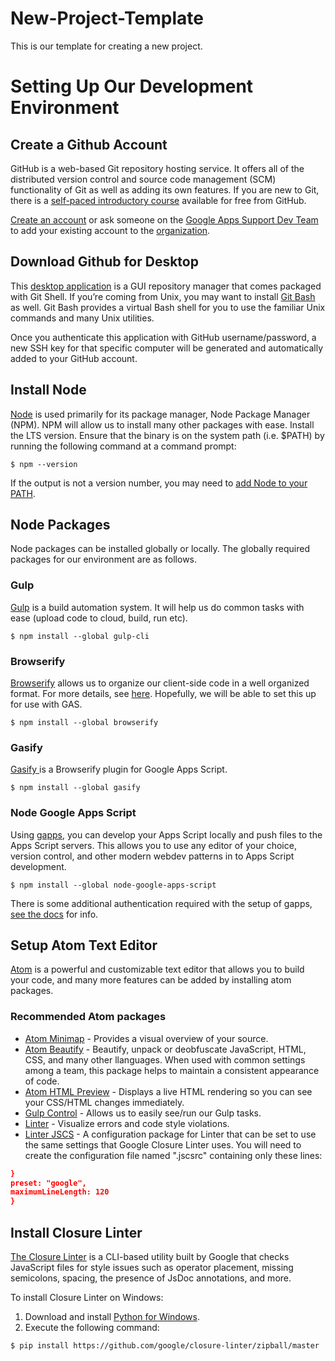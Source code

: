 # New-Project-Template
This is our template for creating a new project.


# Setting Up Our Development Environment

## Create a Github Account

GitHub is a web-based Git repository hosting service. It offers all of the distributed version control and source code management (SCM) functionality of Git as well as adding its own features. If you are new to Git, there is a [self-paced introductory course](https://github.github.com/on-demand/intro-to-github/) available for free from GitHub.

[Create an account](https://github.com/join) or ask someone on the [Google Apps Support Dev Team](https://github.com/orgs/coe-google-apps-support/people) to add your existing account to the [organization](https://github.com/coe-google-apps-support).

## Download Github for Desktop

This [desktop application](https://desktop.github.com/) is a GUI repository manager that comes packaged with Git Shell.  If you’re coming from Unix, you may want to install [Git Bash](https://git-scm.com/download/win) as well.  Git Bash provides a virtual Bash shell for you to use the familiar Unix commands and many Unix utilities.

Once you authenticate this application with GitHub username/password, a new SSH key for that specific computer will be generated and automatically added to your GitHub account.

## Install Node

[Node](https://nodejs.org/en/) is used primarily for its package manager, Node Package Manager (NPM). NPM will allow us to install many other packages with ease. Install the LTS version. Ensure that the binary is on the system path (i.e. $PATH) by running the following command at a command prompt:

`$ npm --version`

If the output is not a version number, you may need to [add Node to your PATH](http://bfy.tw/7iz6). 

## Node Packages

Node packages can be installed globally or locally.  The globally required packages for our environment are as follows.

### Gulp

[Gulp](https://github.com/gulpjs/gulp/blob/master/docs/getting-started.md) is a build automation system. It will help us do common tasks with ease (upload code to cloud, build, run etc).

`$ npm install --global gulp-cli`

### Browserify

[Browserify](https://www.npmjs.com/package/browserify) allows us to organize our client-side code in a well organized format. For more details, see [here](https://github.com/substack/browserify-handbook). Hopefully, we will be able to set this up for use with GAS.

`$ npm install --global browserify`

### Gasify

[Gasify ](https://www.npmjs.com/package/gasify)is a Browserify plugin for Google Apps Script.

`$ npm install --global gasify`

### Node Google Apps Script

Using [gapps](https://www.npmjs.com/package/node-google-apps-script), you can develop your Apps Script locally and push files to the Apps Script servers. This allows you to use any editor of your choice, version control, and other modern webdev patterns in to Apps Script development.

`$ npm install --global node-google-apps-script`

There is some additional authentication required with the setup of gapps, [see the docs](https://www.npmjs.com/package/node-google-apps-script#1-get-google-drive-credentials) for info.

## Setup Atom Text Editor

[Atom](https://atom.io/) is a powerful and customizable text editor that allows you to build your code, and many more features can be added by installing atom packages. 

### Recommended Atom packages

- [Atom Minimap](https://atom.io/packages/minimap) - Provides a visual overview of your source.
- [Atom Beautify](https://atom.io/packages/atom-beautify) - Beautify, unpack or deobfuscate JavaScript, HTML, CSS, and many other llanguages. When used with common settings among a team, this package helps to maintain a consistent appearance of code.
- [Atom HTML Preview](https://atom.io/packages/atom-html-preview) - Displays a live HTML rendering so you can see your CSS/HTML changes immediately.
- [Gulp Control](https://atom.io/packages/gulp-control) - Allows us to easily see/run our Gulp tasks.
- [Linter](https://atom.io/packages/linter) - Visualize errors and code style violations.
- [Linter JSCS](https://atom.io/packages/linter-jscs) - A configuration package for Linter that can be set to use the same settings that Google Closure Linter uses. You will need to create the configuration file named ".jscsrc" containing only these lines:

```json
}
preset: "google",
maximumLineLength: 120
}
````

## Install Closure Linter

[The Closure Linter](https://developers.google.com/closure/utilities/) is a CLI-based utility built by Google that checks JavaScript files for style issues such as operator placement, missing semicolons, spacing, the presence of JsDoc annotations, and more.

To install Closure Linter on Windows:

1. Download and install [Python for Windows](http://www.python.org/download/windows/).
2. Execute the following command:

`$ pip install https://github.com/google/closure-linter/zipball/master`

